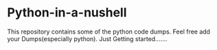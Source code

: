 # Python-in-a-nushell
This repository contains some of the python code dumps. Feel free add your Dumps(especially python).
Just Getting started.......
